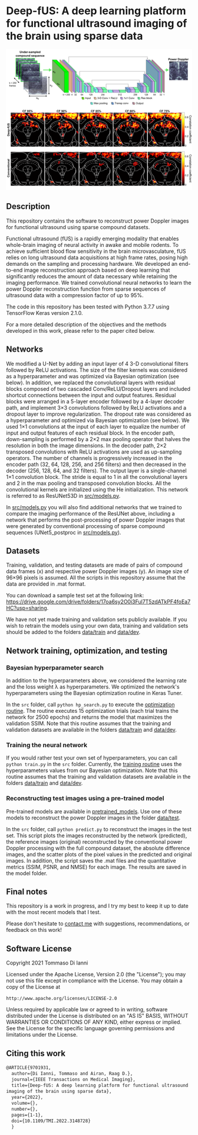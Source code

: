# Deep-fUS: A deep learning platform for functional ultrasound imaging of the brain using sparse data

<img src="graphical_abstract.png" width="1000">

## Description

This repository contains the software to reconstruct power Doppler images for functional ultrasound using sparse compound datasets.

Functional ultrasound (fUS) is a rapidly emerging modality that enables whole-brain imaging of neural activity in awake and mobile rodents. To achieve sufficient blood flow sensitivity in the brain microvasculature, fUS relies on long ultrasound data acquisitions at high frame rates, posing high demands on the sampling and processing hardware. We developed an end-to-end image reconstruction approach based on deep learning that significantly reduces the amount of data necessary while retaining the imaging performance. We trained convolutional neural networks to learn the power Doppler reconstruction function from sparse sequences of ultrasound data with a compression factor of up to 95%.

The code in this repository has been tested with Python 3.7.7 using TensorFlow Keras version 2.1.0.

For a more detailed description of the objectives and the methods developed in this work, please refer to the paper cited below.

## Networks
We modified a U-Net by adding an input layer of 4 3-D convolutional filters followed by ReLU activations. The size of the filter kernels was considered as a hyperparameter and was optimized via Bayesian optimization (see below). In addition, we replaced the convolutional layers with residual blocks composed of two cascaded Conv/ReLU/Dropout layers and included shortcut connections between the input and output features. Residual blocks were arranged in a 5-layer encoder followed by a 4-layer decoder path, and implement 3×3 convolutions followed by ReLU activations and a dropout layer to improve regularization. The dropout rate was considered as a hyperparameter and optimized via Bayesian optimization (see below). We used 1×1 convolutions at the input of each layer to equalize the number of input and output features of each residual block. In the encoder path, down-sampling is performed by a 2×2 max pooling operator that halves the resolution in both the image dimensions. In the decoder path, 2×2 transposed convolutions with ReLU activations are used as up-sampling operators. The number of channels is progressively increased in the encoder path (32, 64, 128, 256, and 256 filters) and then decreased in the decoder (256, 128, 64, and 32 filters). The output layer is a single-channel 1×1 convolution block. The stride is equal to 1 in all the convolutional layers and 2 in the max pooling and transposed convolution blocks. All the convolutional kernels are initialized using the He initialization. This network is referred to as ResUNet53D in [src/models.py](src/models.py).

In [src/models.py](src/models.py) you will also find additional networks that we trained to compare the imaging performance of the ResUNet above, including a network that performs the post-processing of power Doppler images that were generated by conventional processing of sparse compound sequences (UNet5_postproc in [src/models.py](src/models.py)).


## Datasets
Training, validation, and testing datasets are made of pairs of compound data frames (x) and respective power Doppler images (y). An image size of 96×96 pixels is assumed. All the scripts in this repository assume that the data are provided in .mat format.

You can download a sample test set at the following link: https://drive.google.com/drive/folders/17oa6sy2O0i3Ful7T5zdATkPF4foEa7HC?usp=sharing.

We have not yet made training and validation sets publicly available. If you wish to retrain the models using your own data, training and validation sets should be added to the folders [data/train](data/train) and [data/dev](data/dev). 


## Network training, optimization, and testing

### Bayesian hyperparameter search
In addition to the hyperparameters above, we considered the learning rate and the loss weight λ as hyperparameters. We optimized the network's hyperparameters using the Bayesian optimization routine in Keras Tuner. 

In the `src` folder, call `python hp_search.py` to execute the [optimization routine](src/hp_search.py). The routine executes 15 optimization trials (each trial trains the network for 2500 epochs) and returns the model that maximizes the validation SSIM. Note that this routine assumes that the training and validation datasets are available in the folders [data/train](data/train) and [data/dev](data/dev).

### Training the neural network
If you would rather test your own set of hyperparameters, you can call `python train.py` in the `src` folder. Currently, the [training routine](src/train.py) uses the hyperparameters values from our Bayesian optimization. Note that this routine assumes that the training and validation datasets are available in the folders [data/train](data/train) and [data/dev](data/dev).


### Reconstructing test images using a pre-trained model
Pre-trained models are available in [pretrained_models](pretrained_models). Use one of these models to reconstruct the power Doppler images in the folder [data/test](data/test).

In the `src` folder, call `python predict.py` to reconstruct the images in the test set. This script plots the images reconstructed by the network (predicted), the reference images (original) reconstructed by the conventional power Doppler processing with the full compound dataset, the absolute difference images, and the scatter plots of the pixel values in the predicted and original images. In addition, the script saves the .mat files and the quantitative metrics (SSIM, PSNR, and NMSE) for each image. The results are saved in the model folder.


## Final notes
This repository is a work in progress, and I try my best to keep it up to date with the most recent models that I test. 

Please don't hesitate to [contact me](mailto:todiian@stanford.edu) with suggestions, recommendations, or feedback on this work!


## Software License
Copyright 2021 Tommaso Di Ianni

Licensed under the Apache License, Version 2.0 (the "License");
you may not use this file except in compliance with the License.
You may obtain a copy of the License at

    http://www.apache.org/licenses/LICENSE-2.0

Unless required by applicable law or agreed to in writing, software
distributed under the License is distributed on an "AS IS" BASIS,
WITHOUT WARRANTIES OR CONDITIONS OF ANY KIND, either express or implied.
See the License for the specific language governing permissions and
limitations under the License.

## Citing this work

```
@ARTICLE{9701931,
  author={Di Ianni, Tommaso and Airan, Raag D.},
  journal={IEEE Transactions on Medical Imaging}, 
  title={Deep-fUS: A deep learning platform for functional ultrasound imaging of the brain using sparse data}, 
  year={2022},
  volume={},
  number={},
  pages={1-1},
  doi={10.1109/TMI.2022.3148728}
  }
```

